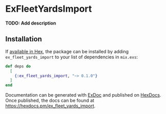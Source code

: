 # ExFleetYardsImport

**TODO: Add description**

## Installation

If [available in Hex](https://hex.pm/docs/publish), the package can be installed
by adding `ex_fleet_yards_import` to your list of dependencies in `mix.exs`:

```elixir
def deps do
  [
    {:ex_fleet_yards_import, "~> 0.1.0"}
  ]
end
```

Documentation can be generated with [ExDoc](https://github.com/elixir-lang/ex_doc)
and published on [HexDocs](https://hexdocs.pm). Once published, the docs can
be found at <https://hexdocs.pm/ex_fleet_yards_import>.

